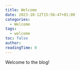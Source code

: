 ```yaml
---
title: Welcome
date: 2023-10-12T15:56:47+01:00
categories:
  - Welcome
tags:
  - welcome
toc: false
author:
readingTime: 0
---
```

Welcome to the blog!
